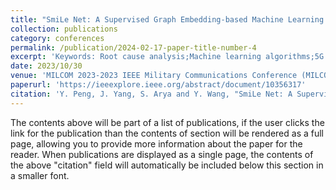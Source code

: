 ```yaml
---
title: "SmiLe Net: A Supervised Graph Embedding-based Machine Learning Approach for NextG Vulnerability Detection"
collection: publications
category: conferences
permalink: /publication/2024-02-17-paper-title-number-4
excerpt: 'Keywords: Root cause analysis;Machine learning algorithms;5G mobile communication;Wireless networks;Machine learning;Fuzzing'
date: 2023/10/30
venue: 'MILCOM 2023-2023 IEEE Military Communications Conference (MILCOM)'
paperurl: 'https://ieeexplore.ieee.org/abstract/document/10356317'
citation: 'Y. Peng, J. Yang, S. Arya and Y. Wang, "SmiLe Net: A Supervised Graph Embedding-based Machine Learning Approach for NextG Vulnerability Detection," MILCOM 2023 - 2023 IEEE Military Communications Conference (MILCOM), Boston, MA, USA, 2023, pp. 554-561, doi: 10.1109/MILCOM58377.2023.10356317.'
---
```


The contents above will be part of a list of publications, if the user clicks the link for the publication than the contents of section will be rendered as a full page, allowing you to provide more information about the paper for the reader. When publications are displayed as a single page, the contents of the above "citation" field will automatically be included below this section in a smaller font.
